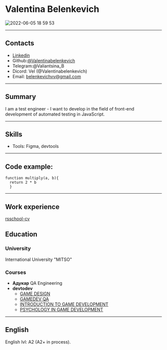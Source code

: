 # Valentina Belenkevich 
![2022-06-05 18 59 53](https://user-images.githubusercontent.com/106557308/172059361-e2b1d1e4-0baa-4a00-96d8-672ebaf5cf08.jpg)
_ _ _
## Contacts
* [Linkedin](https://www.linkedin.com/in/valiantsina-belenkevich-b647661b0/)
* Github:[@Valentinabelenkevich](https://github.com/Valentinabelenkevich)
* Telegram:@Valiantsina_B
* Dicord: Vel (@Valentinabelenkevich)
* Email: belenkevichvv@gmail.com
_ _ _

## Summary
I am a test engineer - I want to develop in the field of front-end development of automated testing in JavaScript.
_ _ _
## Skills
* Tools: Figma, devtools
_ _ _
## Code example:
```
function multiply(a, b){
  return 2 * b
  }
```
_ _ _
## Work experience
[rsschool-cv](https://github.com/Valentinabelenkevich/rsschool-cv/new/gh-pages)
## Education
### University
International University "MITSO"
### Сourses
* **Адукар** QA Engineering
* **devtodev** 
  + [GAME DESIGN](https://www.devtodev.com/education/online-course/certificate/lZ8a0al_slW2paSwPm369A)
  + [GAMEDEV QA](https://www.devtodev.com/education/online-course/certificate/g5oa0al_slW5paWzPmj7_A)
  + [INTRODUCTION TO GAME DEVELOPMENT](https://www.devtodev.com/education/online-course/certificate/hI0a0al_slW5paW3NGb09g)
  + [PSYCHOLOGY IN GAME DEVELOPMENT](https://www.devtodev.com/education/online-course/certificate/lYsa0al_slW5paK9P23x_Q)
_ _ _
## English
English lvl: A2 (A2+ in process).
